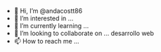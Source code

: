 - 👋 Hi, I’m @andacostt86
- 👀 I’m interested in ...
- 🌱 I’m currently learning ...
- 💞️ I’m looking to collaborate on ... desarrollo web 
- 📫 How to reach me ...

<!---
andacostt86/andacostt86 is a ✨ special ✨ repository because its `README.md` (this file) appears on your GitHub profile.
You can click the Preview link to take a look at your changes.
--->
